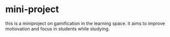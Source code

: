 # mini-project
this is a miniproject on gamification in the learning space. it aims to improve motiovation and focus in students while studying.
